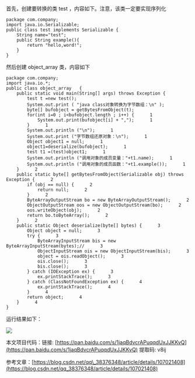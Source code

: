 首先，创建要转换的类 test ，内容如下。注意，该类一定要实现序列化

```
package com.company;      
import java.io.Serializable;       
public class test implements Serializable {      
    String name="test";      
    public String example(){      
        return "hello,word!";      
    }      
}
```


然后创建 object\_array 类，内容如下

```
package com.company;       
import java.io.*;      
public class object_array   {      
    public static void main(String[] args) throws Exception {      
        test t =new test();      
        System.out.print ( "java class对象转换为字节数组：\n" );      
        byte[] bufobject = getBytesFromObject(t);      
        for(int i=0 ; i<bufobject.length ; i++) {      1
            System.out.print(bufobject[i] + ",");      1
        }      1
        System.out.println ("\n");      1
        System.out.print ("字节数组还原对象：\n");      1
        Object object1 = null;      1
        object1=deserialize(bufobject);      1
        test t1 =(test)object1;      1
        System.out.println ("调用对象的成员变量："+t1.name);      1
        System.out.println ("调用对象的成员函数："+t1.example());      1
    }      2
    public static byte[] getBytesFromObject(Serializable obj) throws Exception {      2
        if (obj == null) {      2
            return null;      2
        }      2
        ByteArrayOutputStream bo = new ByteArrayOutputStream();      2
        ObjectOutputStream oos = new ObjectOutputStream(bo);      2
        oos.writeObject(obj);      2
        return bo.toByteArray();      2
    }      2
    public static Object deserialize(byte[] bytes) {      3
        Object object = null;      3
        try {      3
            ByteArrayInputStream bis = new ByteArrayInputStream(bytes);//      3
            ObjectInputStream ois = new ObjectInputStream(bis);      3
            object = ois.readObject();      3
            ois.close();      3
            bis.close();      3
        } catch (IOException ex) {      3
            ex.printStackTrace();      3
        } catch (ClassNotFoundException ex) {      4
            ex.printStackTrace();      4
        }      4
        return object;      4
    }      4
}
```


运行结果如下：

![](https://img-blog.csdnimg.cn/20200630111841236.png?x-oss-process=image/watermark,type_ZmFuZ3poZW5naGVpdGk,shadow_10,text_aHR0cHM6Ly9ibG9nLmNzZG4ubmV0L3FxXzM2MTE5MTky,size_16,color_FFFFFF,t_70)

本文项目代码：链接: [https://pan.baidu.com/s/1jaqBdvcrAPuqqdUxJJKKvQ](https://pan.baidu.com/s/1jaqBdvcrAPuqqdUxJJKKvQ) 提取码: v8ij

参考文章：[https://blog.csdn.net/qq\_38376348/article/details/107021408](https://blog.csdn.net/qq_38376348/article/details/107021408)
